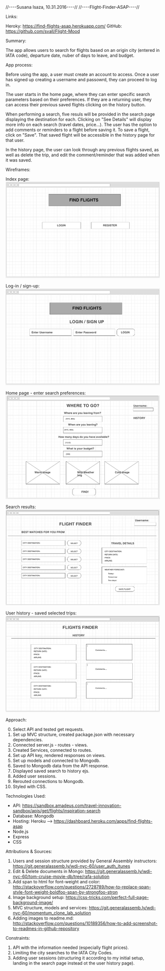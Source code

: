 //----Susana Isaza, 10.31.2016----//
//----Flight-Finder-ASAP----//

Links:

Heroky: https://find-flights-asap.herokuapp.com/
GitHub: https://github.com/svall/Flight-Mood


Summary:

The app allows users to search for flights based on an origin city (entered in IATA code), departure date, nuber of days to leave, and budget. 


App process:

Before using the app, a user must create an account to access.
Once a user has signed up creating a username and passowrd, they can proceed to log in.

The user starts in the home page, where they can enter specific search parameters based on their preferences. If they are a returning user, they can access their previous saved flights clicking on the history button.

When performing a search, five resuls will be provided in the search page displaying the destination for each. Clicking on "See Details" will display more info on each search (travel dates, price...). The user has the option to add comments or reminders to a flight before saving it. To save a flight, click on "Save". That saved flight will be accessible in the history page for that user.

In the history page, the user can look through any previous flights saved, as well as delete the trip, and edit the comment/reminder that was added when it was saved.


Wireframes:

Index page:
![alt tag](./images/index.png)

Log-in / sign-up:
![alt tag](./images/loginsignup.png)

Home page - enter search preferences:
![alt tag](./images/homepage.png)

Search results:
![alt tag](./images/searchresults.png)

User history - saved selected trips:
![alt tag](./images/history.png)


Approach:

0. Select API and tested get requests.
1. Set up MVC structure, created package.json with necessary dependencies.
2. Connected server.js - routes - views.
3. Created Services, connected to routes.
4. Set up API key, rendered responses on views.
5. Set up models and connected to Mongodb.
6. Saved to Mongodb data from the API response.
7. Displayed saved search to history ejs.
8. Added user sessions.
9. Rerouted connections to Mongodb.
10. Styled with CSS.


Technologies Used:

- API: https://sandbox.amadeus.com/travel-innovation-sandbox/apis/get/flights/inspiration-search
- Database: Mongodb
- Hosting: Heroku --> https://dashboard.heroku.com/apps/find-flights-asap
- Node.js
- Express
- CSS


Attributions & Sources:

1. Users and session structure provided by General Assembly instructors: https://git.generalassemb.ly/wdi-nyc-60/user_auth_itunes
2. Edit & Delete documents in Mongo: https://git.generalassemb.ly/wdi-nyc-60/tom-cruise-movie-db/tree/rafa-solution
3. Add span to html for font-weight and color: http://stackoverflow.com/questions/2728789/how-to-replace-span-style-font-weight-boldfoo-span-by-strongfoo-stron
4. Image background setup: https://css-tricks.com/perfect-full-page-background-image/
5. MVC structure, models and services: https://git.generalassemb.ly/wdi-nyc-60/momentum_clone_lab_solution
6. Adding images to readme.md: http://stackoverflow.com/questions/10189356/how-to-add-screenshot-to-readmes-in-github-repository


Constraints:
1. API with the information needed (especially flight prices).
2. Limiting the city searches to the IATA City Codes.
3. Adding user sessions (structuring it according to my initial setup, landing in the search page instead ot the user history page).

